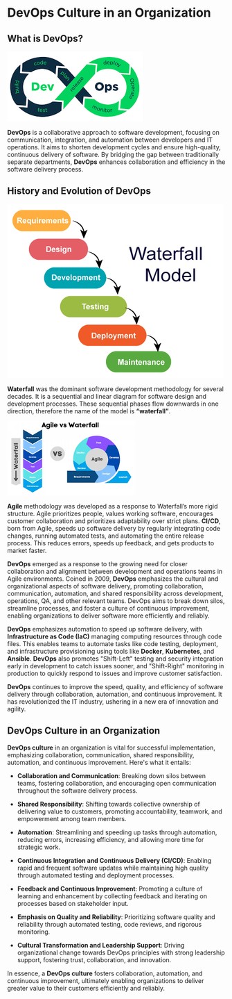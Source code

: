 # **DevOps Culture in an Organization**

## **What is DevOps?**

![Images/DevOps Lifecycle.png](https://github.com/DevTiolu/Concepts-of-DevOps/blob/main/Images/DevOps%20Lifecycle.png)

**DevOps** is a collaborative approach to software development, focusing on communication, integration, and automation between developers and IT operations. It aims to shorten development cycles and ensure high-quality, continuous delivery of software. By bridging the gap between traditionally separate departments, **DevOps** enhances collaboration and efficiency in the software delivery process.

## **History and Evolution of DevOps**

![Waterfall Methodology](https://github.com/DevTiolu/Concepts-of-DevOps/blob/main/Images/Waterfall%20Methodology.png)

**Waterfall** was the dominant software development methodology for several decades. It is a sequential and linear diagram for software design and development processes. These sequential phases flow downwards in one direction, therefore the name of the model is **“waterfall”**. 

![Agile Vs Waterfall](https://github.com/DevTiolu/Concepts-of-DevOps/blob/main/Images/Agile%20vs%20Waterfall.png)

**Agile** methodology was developed as a response to Waterfall’s more rigid structure. Agile prioritizes people, values working software, encourages customer collaboration and prioritizes adaptability over strict plans. **CI/CD**, born from Agile, speeds up software delivery by regularly integrating code changes, running automated tests, and automating the entire release process. This reduces errors, speeds up feedback, and gets products to market faster.

**DevOps** emerged as a response to the growing need for closer collaboration and alignment between development and operations teams in Agile environments. Coined in 2009, **DevOps** emphasizes the cultural and organizational aspects of software delivery, promoting collaboration, communication, automation, and shared responsibility across development, operations, QA, and other relevant teams. DevOps aims to break down silos, streamline processes, and foster a culture of continuous improvement, enabling organizations to deliver software more efficiently and reliably.

**DevOps** emphasizes automation to speed up software delivery, with **Infrastructure as Code (IaC)** managing computing resources through code files. This enables teams to automate tasks like code testing, deployment, and infrastructure provisioning using tools like **Docker**, **Kubernetes**, and **Ansible**. **DevOps** also promotes "Shift-Left" testing and security integration early in development to catch issues sooner, and "Shift-Right" monitoring in production to quickly respond to issues and improve customer satisfaction.

**DevOps** continues to improve the speed, quality, and efficiency of software delivery through collaboration, automation, and continuous improvement. It has revolutionized the IT industry, ushering in a new era of innovation and agility.

## **DevOps Culture in an Organization**

**DevOps culture** in an organization is vital for successful implementation, emphasizing collaboration, communication, shared responsibility, automation, and continuous improvement. Here's what it entails:

+ **Collaboration and Communication**: Breaking down silos between teams, fostering collaboration, and encouraging open communication throughout the software delivery process.

+ **Shared Responsibility**: Shifting towards collective ownership of delivering value to customers, promoting accountability, teamwork, and empowerment among team members.

+ **Automation**: Streamlining and speeding up tasks through automation, reducing errors, increasing efficiency, and allowing more time for strategic work.

+ **Continuous Integration and Continuous Delivery (CI/CD)**: Enabling rapid and frequent software updates while maintaining high quality through automated testing and deployment processes.

+ **Feedback and Continuous Improvement**: Promoting a culture of learning and enhancement by collecting feedback and iterating on processes based on stakeholder input.

+ **Emphasis on Quality and Reliability**: Prioritizing software quality and reliability through automated testing, code reviews, and rigorous monitoring.

+ **Cultural Transformation and Leadership Support**: Driving organizational change towards DevOps principles with strong leadership support, fostering trust, collaboration, and innovation.

In essence, a **DevOps culture** fosters collaboration, automation, and continuous improvement, ultimately enabling organizations to deliver greater value to their customers efficiently and reliably.





